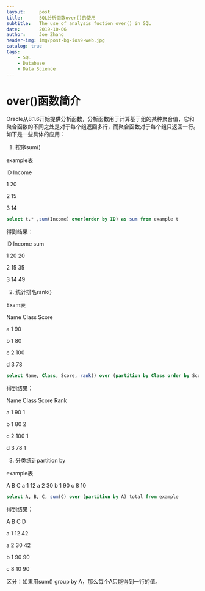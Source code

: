 ```yaml
---
layout:     post
title:      SQL分析函数over()的使用
subtitle:   The use of analysis fuction over() in SQL
date:       2019-10-06
author:     Joe Zhang
header-img: img/post-bg-ios9-web.jpg
catalog: true
tags:
    - SQL
    - Database
    - Data Science
---
```


# over()函数简介

Oracle从8.1.6开始提供分析函数，分析函数用于计算基于组的某种聚合值，它和聚合函数的不同之处是对于每个组返回多行，而聚合函数对于每个组只返回一行。如下是一些具体的应用：

1. 按序sum()

example表

ID Income

1  20

2  15

3  14


```SQL
select t.* ,sum(Income) over(order by ID) as sum from example t
```

得到结果：

ID Income sum

1  20     20

2  15     35

3  14     49

2. 统计排名rank()

Exam表

Name Class Score

a    1     90

b    1     80

c    2     100

d    3     78

```SQL
select Name, Class, Score, rank() over (partition by Class order by Score desc) as Rank from Exam
```

得到结果：

Name Class Score Rank

a    1     90    1

b    1     80    2

c    2     100   1

d    3     78    1

3. 分类统计partition by

example表

A B C 
a 1 12
a 2 30
b 1 90
c 8 10

```SQL
select A, B, C, sum(C) over (partition by A) total from example
```

得到结果：

A B C  D

a 1 12 42

a 2 30 42

b 1 90 90

c 8 10 90

区分：如果用sum() group by A，那么每个A只能得到一行的值。
